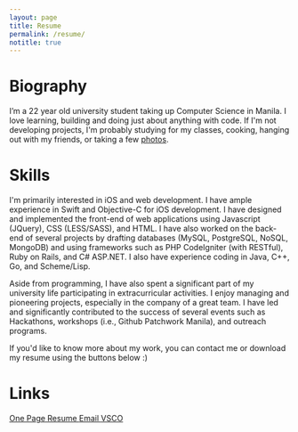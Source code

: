 ```yaml
---
layout: page
title: Resume
permalink: /resume/
notitle: true
---
```

# Biography
I’m a 22 year old university student taking up Computer Science in Manila. I love learning, building and doing just about anything with code. If I'm not developing projects, I'm probably studying for my classes, cooking, hanging out with my friends, or taking a few [photos](http://diezcami.vsco.co). 

# Skills
I'm primarily interested in iOS and web development. I have ample experience in Swift and Objective-C for iOS development. I have designed and implemented the front-end of web applications using Javascript (JQuery), CSS (LESS/SASS), and HTML. I have also worked on the back-end of several projects by drafting databases (MySQL, PostgreSQL, NoSQL, MongoDB) and using frameworks such as PHP CodeIgniter (with RESTful), Ruby on Rails, and C# ASP.NET. I also have experience coding in Java, C++, Go, and Scheme/Lisp.

Aside from programming, I have also spent a significant part of my university life participating in extracurricular activities. I enjoy managing and pioneering projects, especially in the company of a great team. I have led and significantly contributed to the success of several events such as Hackathons, workshops (i.e., Github Patchwork Manila), and outreach programs. 

If you'd like to know more about my work, you can contact me or download my resume using the buttons below :)

# Links
<div style="text-align: left">
    <a class="resume" href="{{ site.baseurl }}/resources/content/resume.pdf" target="_blank">
      <i class="fa fa-download"></i> One Page Resume
    </a>
    <a class="link" href="mailto:diezcami@gmail.com" target="_blank">
      <i class="fa fa-envelope"></i> Email
    </a>
    <a class="link" href='http://diezcami.vsco.co' target="_blank">
      <i class="fa fa-camera-retro"></i> VSCO
    </a>
    <!--
    <a class="link" href='http://twitter.com' target="_blank">
      <i class="fa fa-twitter"></i> Twitter
    </a> -->
</div>
